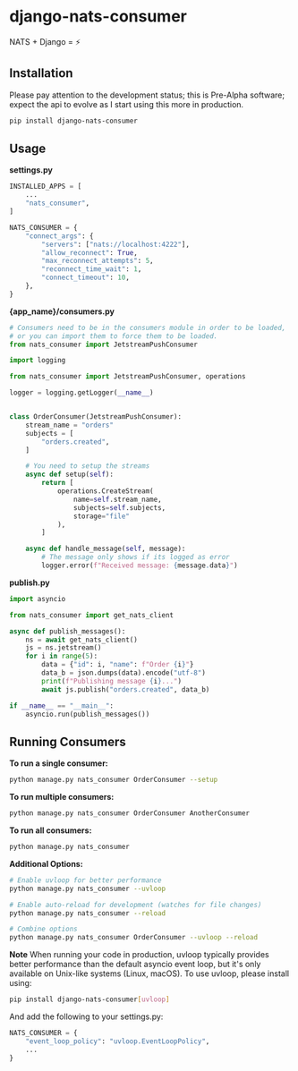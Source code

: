 # django-nats-consumer
NATS + Django = ⚡️

## Installation

Please pay attention to the development status; this is Pre-Alpha software; expect the api to evolve as I start using this more in production.

```bash
pip install django-nats-consumer
```


## Usage

**settings.py**
```python
INSTALLED_APPS = [
    ...
    "nats_consumer",
]

NATS_CONSUMER = {
    "connect_args": {
        "servers": ["nats://localhost:4222"],
        "allow_reconnect": True,
        "max_reconnect_attempts": 5,
        "reconnect_time_wait": 1,
        "connect_timeout": 10,
    },
}
```

**{app_name}/consumers.py**
```python
# Consumers need to be in the consumers module in order to be loaded,
# or you can import them to force them to be loaded.
from nats_consumer import JetstreamPushConsumer

import logging

from nats_consumer import JetstreamPushConsumer, operations

logger = logging.getLogger(__name__)


class OrderConsumer(JetstreamPushConsumer):
    stream_name = "orders"
    subjects = [
        "orders.created",
    ]

    # You need to setup the streams
    async def setup(self):
        return [
            operations.CreateStream(
                name=self.stream_name,
                subjects=self.subjects,
                storage="file"
            ),
        ]

    async def handle_message(self, message):
        # The message only shows if its logged as error
        logger.error(f"Received message: {message.data}")

```

**publish.py**
```python
import asyncio

from nats_consumer import get_nats_client

async def publish_messages():
    ns = await get_nats_client()
    js = ns.jetstream()
    for i in range(5):
        data = {"id": i, "name": f"Order {i}"}
        data_b = json.dumps(data).encode("utf-8")
        print(f"Publishing message {i}...")
        await js.publish("orders.created", data_b)

if __name__ == "__main__":
    asyncio.run(publish_messages())

```

## Running Consumers
**To run a single consumer:**
```bash
python manage.py nats_consumer OrderConsumer --setup
```

**To run multiple consumers:**
```bash
python manage.py nats_consumer OrderConsumer AnotherConsumer
```

**To run all consumers:**
```bash
python manage.py nats_consumer
```

**Additional Options:**
```bash
# Enable uvloop for better performance
python manage.py nats_consumer --uvloop

# Enable auto-reload for development (watches for file changes)
python manage.py nats_consumer --reload

# Combine options
python manage.py nats_consumer OrderConsumer --uvloop --reload
```

**Note**
When running your code in production, uvloop typically provides better performance than the default asyncio event loop, but it's only available on Unix-like systems (Linux, macOS). To use uvloop, please install using:

```bash
pip install django-nats-consumer[uvloop]
```

And add the following to your settings.py:
```python
NATS_CONSUMER = {
    "event_loop_policy": "uvloop.EventLoopPolicy",
    ...
}
```

